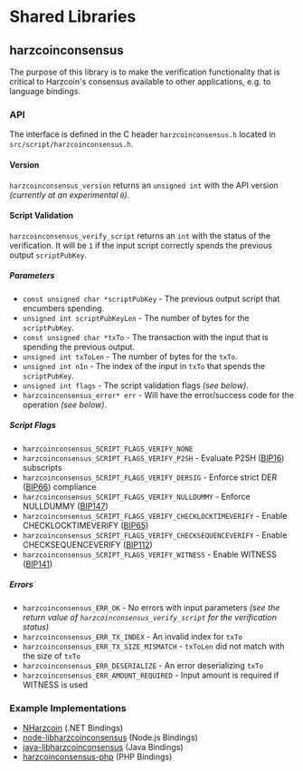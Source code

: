 Shared Libraries
================

## harzcoinconsensus

The purpose of this library is to make the verification functionality that is critical to Harzcoin's consensus available to other applications, e.g. to language bindings.

### API

The interface is defined in the C header `harzcoinconsensus.h` located in  `src/script/harzcoinconsensus.h`.

#### Version

`harzcoinconsensus_version` returns an `unsigned int` with the API version *(currently at an experimental `0`)*.

#### Script Validation

`harzcoinconsensus_verify_script` returns an `int` with the status of the verification. It will be `1` if the input script correctly spends the previous output `scriptPubKey`.

##### Parameters
- `const unsigned char *scriptPubKey` - The previous output script that encumbers spending.
- `unsigned int scriptPubKeyLen` - The number of bytes for the `scriptPubKey`.
- `const unsigned char *txTo` - The transaction with the input that is spending the previous output.
- `unsigned int txToLen` - The number of bytes for the `txTo`.
- `unsigned int nIn` - The index of the input in `txTo` that spends the `scriptPubKey`.
- `unsigned int flags` - The script validation flags *(see below)*.
- `harzcoinconsensus_error* err` - Will have the error/success code for the operation *(see below)*.

##### Script Flags
- `harzcoinconsensus_SCRIPT_FLAGS_VERIFY_NONE`
- `harzcoinconsensus_SCRIPT_FLAGS_VERIFY_P2SH` - Evaluate P2SH ([BIP16](https://github.com/bitcoin/bips/blob/master/bip-0016.mediawiki)) subscripts
- `harzcoinconsensus_SCRIPT_FLAGS_VERIFY_DERSIG` - Enforce strict DER ([BIP66](https://github.com/bitcoin/bips/blob/master/bip-0066.mediawiki)) compliance
- `harzcoinconsensus_SCRIPT_FLAGS_VERIFY_NULLDUMMY` - Enforce NULLDUMMY ([BIP147](https://github.com/bitcoin/bips/blob/master/bip-0147.mediawiki))
- `harzcoinconsensus_SCRIPT_FLAGS_VERIFY_CHECKLOCKTIMEVERIFY` - Enable CHECKLOCKTIMEVERIFY ([BIP65](https://github.com/bitcoin/bips/blob/master/bip-0065.mediawiki))
- `harzcoinconsensus_SCRIPT_FLAGS_VERIFY_CHECKSEQUENCEVERIFY` - Enable CHECKSEQUENCEVERIFY ([BIP112](https://github.com/bitcoin/bips/blob/master/bip-0112.mediawiki))
- `harzcoinconsensus_SCRIPT_FLAGS_VERIFY_WITNESS` - Enable WITNESS ([BIP141](https://github.com/bitcoin/bips/blob/master/bip-0141.mediawiki))

##### Errors
- `harzcoinconsensus_ERR_OK` - No errors with input parameters *(see the return value of `harzcoinconsensus_verify_script` for the verification status)*
- `harzcoinconsensus_ERR_TX_INDEX` - An invalid index for `txTo`
- `harzcoinconsensus_ERR_TX_SIZE_MISMATCH` - `txToLen` did not match with the size of `txTo`
- `harzcoinconsensus_ERR_DESERIALIZE` - An error deserializing `txTo`
- `harzcoinconsensus_ERR_AMOUNT_REQUIRED` - Input amount is required if WITNESS is used

### Example Implementations
- [NHarzcoin](https://github.com/NicolasDorier/NHarzcoin/blob/master/NHarzcoin/Script.cs#L814) (.NET Bindings)
- [node-libharzcoinconsensus](https://github.com/bitpay/node-libharzcoinconsensus) (Node.js Bindings)
- [java-libharzcoinconsensus](https://github.com/dexX7/java-libharzcoinconsensus) (Java Bindings)
- [harzcoinconsensus-php](https://github.com/Bit-Wasp/harzcoinconsensus-php) (PHP Bindings)
